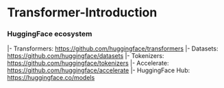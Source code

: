 # Transformer-Introduction

### HuggingFace ecosystem

|- Transformers: https://github.com/huggingface/transformers
|- Datasets: https://github.com/huggingface/datasets
|- Tokenizers: https://github.com/huggingface/tokenizers
|- Accelerate: https://github.com/huggingface/accelerate
|- HuggingFace Hub: https://huggingface.co/models
